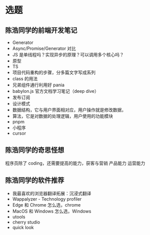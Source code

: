 # 选题

## 陈浩同学的前端开发笔记

- Generator
- Async/Promise/Generator 对比
- JS 是单线程吗？实现异步的原理？可以调用多个核心吗？
- 原型
- TS
- 项目代码重构的步骤，分多篇文字写成系列
- class 的用法
- 兄弟组件通行利用好 pania
- babylon.js 官方文档学习笔记（deep dive）
- 发布订阅
- 设计模式
- 数据结构，它与用户界面相对应，用户操作就是修改数据，
- 算法，它是对数据的处理逻辑，用户使用的功能模块
- pnpm
- 小程序
- cursor

## 陈浩同学的奇思怪想

程序员除了 coding，还需要提高的能力，获客与营销
产品能力
运营能力

## 陈浩同学的软件推荐

- 我最喜欢的浏览器翻译拓展：沉浸式翻译
- Wappalyzer - Technology profiler
- Edge 和 Chrome 怎么选，chrome
- MacOS 和 Windows 怎么选，Windows
- utools
- cherry studio
- quick look
